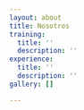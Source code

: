 ```yaml
---
layout: about
title: Nosotros
training:
  title: ''
  description: ''
experience:
  title: ''
  description: ''
gallery: []

---
```

